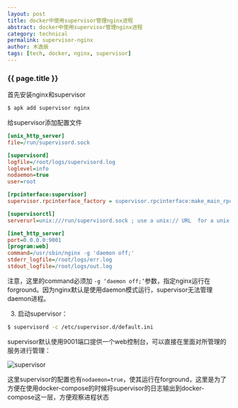 ```yaml
---
layout: post
title: docker中使用supervisor管理nginx进程
abstract: docker中使用supervisor管理nginx进程
category: technical
permalink: supervisor-nginx
author: 木逸辰
tags: [tech, docker, nginx, supervisor]
---
```


### {{ page.title }}


首先安装nginx和supervisor

```sh
$ apk add supervisor nginx
```

给supervisor添加配置文件

```ini
[unix_http_server]
file=/run/supervisord.sock

[supervisord]
logfile=/root/logs/supervisord.log
loglevel=info
nodaemon=true
user=root

[rpcinterface:supervisor]
supervisor.rpcinterface_factory = supervisor.rpcinterface:make_main_rpcinterface

[supervisorctl]
serverurl=unix:///run/supervisord.sock ; use a unix:// URL  for a unix socket

[inet_http_server]
port=0.0.0.0:9001
[program:web]
command=/usr/sbin/nginx -g 'daemon off;'
stderr_logfile=/root/logs/err.log
stdout_logfile=/root/logs/out.log
```

注意，这里的command必须加 `-g ‘daemon off;’`参数，指定nginx运行在forground。因为nginx默认是使用daemon模式运行，supervisor无法管理daemon进程。

3. 启动supervisor：

```sh
$ supervisord -c /etc/supervisor.d/default.ini
```

supervisor默认使用9001端口提供一个web控制台，可以直接在里面对所管理的服务进行管理：

![supervisor](/assets/images/2019-09-10-supervisor-nginx.jpg)

这里supervisor的配置也有`nodaemon=true`，使其运行在forground，这里是为了方便在使用docker-compose的时候将supervisor的日志输出到docker-compose这一层，方便观察进程状态
